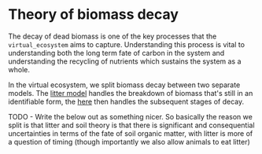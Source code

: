 # Theory of biomass decay

The decay of dead biomass is one of the key processes that the `virtual_ecosystem` aims
to capture. Understanding this process is vital to understanding both the long term fate
of carbon in the system and understanding the recycling of nutrients which sustains the
system as a whole.

In the virtual ecosystem, we split biomass decay between two separate models. The
[litter model](./litter_theory.md) handles the breakdown of biomass that's still in an
identifiable form, the [here](./soil_theory.md) then handles the subsequent stages of
decay.

TODO - Write the below out as something nicer.
So basically the reason we split is that litter and soil theory is that there is
significant and consequential uncertainties in terms of the fate of soil organic matter,
with litter is more of a question of timing (though importantly we also allow animals to
eat litter)
